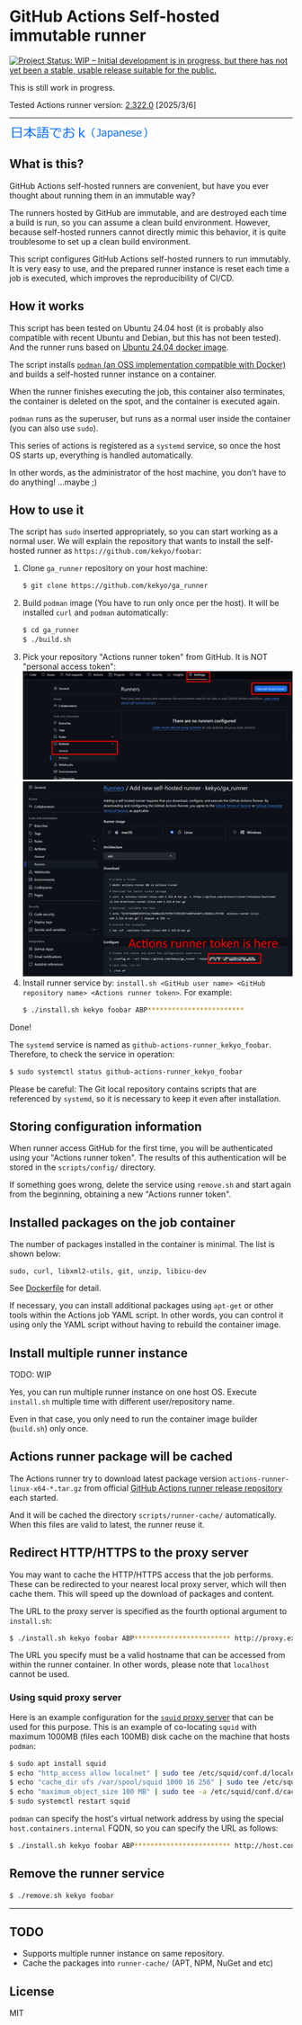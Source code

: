 # GitHub Actions Self-hosted immutable runner

[![Project Status: WIP – Initial development is in progress, but there has not yet been a stable, usable release suitable for the public.](https://www.repostatus.org/badges/latest/wip.svg)](https://www.repostatus.org/#wip)

This is still work in progress.

Tested Actions runner version: [2.322.0](https://github.com/actions/runner/releases) [2025/3/6]

----

[![Japanese language](images/Japanese.256.png)](https://github.com/kekyo/ga_runner/blob/main/README_ja.md)

## What is this?

GitHub Actions self-hosted runners are convenient, but have you ever thought about running them in an immutable way?

The runners hosted by GitHub are immutable, and are destroyed each time a build is run,
so you can assume a clean build environment.
However, because self-hosted runners cannot directly mimic this behavior,
it is quite troublesome to set up a clean build environment.

This script configures GitHub Actions self-hosted runners to run immutably.
It is very easy to use, and the prepared runner instance is reset each time a job is executed, which improves the reproducibility of CI/CD.

## How it works

This script has been tested on Ubuntu 24.04 host
(it is probably also compatible with recent Ubuntu and Debian, but this has not been tested).
And the runner runs based on [Ubuntu 24.04 docker image](https://hub.docker.com/_/ubuntu/).

The script installs [`podman` (an OSS implementation compatible with Docker)](https://podman.io/)
and builds a self-hosted runner instance on a container.

When the runner finishes executing the job, this container also terminates,
the container is deleted on the spot, and the container is executed again.

`podman` runs as the superuser, but runs as a normal user inside the container (you can also use `sudo`).

This series of actions is registered as a `systemd` service,
so once the host OS starts up, everything is handled automatically.

In other words, as the administrator of the host machine, you don't have to do anything! ...maybe ;)

## How to use it

The script has `sudo` inserted appropriately, so you can start working as a normal user.
We will explain the repository that wants to install the self-hosted runner as `https://github.com/kekyo/foobar`:

1. Clone `ga_runner` repository on your host machine:
   ```bash
   $ git clone https://github.com/kekyo/ga_runner
   ```
2. Build `podman` image (You have to run only once per the host).
   It will be installed `curl` and `podman` automatically:
   ```bash
   $ cd ga_runner
   $ ./build.sh
   ```
3. Pick your repository "Actions runner token" from GitHub.
   It is NOT "personal access token":
   ![Step 1](images/step1.png)
   ![Step 2](images/step2.png)
4. Install runner service by:
   `install.sh <GitHub user name> <GitHub repository name> <Actions runner token>`. For example:
   ```bash
   $ ./install.sh kekyo foobar ABP************************
   ```

Done!

The `systemd` service is named as `github-actions-runner_kekyo_foobar`.
Therefore, to check the service in operation:

```bash
$ sudo systemctl status github-actions-runner_kekyo_foobar
```

Please be careful: The Git local repository contains scripts that are referenced by `systemd`,
so it is necessary to keep it even after installation.

## Storing configuration information

When runner access GitHub for the first time, you will be authenticated using your "Actions runner token".
The results of this authentication will be stored in the `scripts/config/` directory.

If something goes wrong, delete the service using `remove.sh` and start again from the beginning, obtaining a new "Actions runner token".

## Installed packages on the job container

The number of packages installed in the container is minimal.
The list is shown below:

```
sudo, curl, libxml2-utils, git, unzip, libicu-dev
```

See [Dockerfile](scripts/Dockerfile) for detail.

If necessary, you can install additional packages using `apt-get` or other tools within the Actions job YAML script.
In other words, you can control it using only the YAML script without having to rebuild the container image.

## Install multiple runner instance

TODO: WIP

Yes, you can run multiple runner instance on one host OS.
Execute `install.sh` multiple time with different user/repository name.

Even in that case, you only need to run the container image builder (`build.sh`) only once.

## Actions runner package will be cached

The Actions runner try to download latest package version `actions-runner-linux-x64-*.tar.gz`
from official [GitHub Actions runner release repository](https://github.com/actions/runner/releases) each started.

And it will be cached the directory `scripts/runner-cache/` automatically.
When this files are valid to latest, the runner reuse it.

## Redirect HTTP/HTTPS to the proxy server

You may want to cache the HTTP/HTTPS access that the job performs.
These can be redirected to your nearest local proxy server, which will then cache them.
This will speed up the download of packages and content.

The URL to the proxy server is specified as the fourth optional argument to `install.sh`:

```bash
$ ./install.sh kekyo foobar ABP************************ http://proxy.example.com:3128
```

The URL you specify must be a valid hostname that can be accessed from within the runner container.
In other words, please note that `localhost` cannot be used.

### Using squid proxy server

Here is an example configuration for the [`squid` proxy server](https://www.squid-cache.org/) that can be used for this purpose.
This is an example of co-locating `squid` with maximum 1000MB (files each 100MB) disk cache on the machine that hosts `podman`:

```bash
$ sudo apt install squid
$ echo "http_access allow localnet" | sudo tee /etc/squid/conf.d/localnet.conf
$ echo "cache_dir ufs /var/spool/squid 1000 16 256" | sudo tee /etc/squid/conf.d/cache_dir.conf
$ echo "maximum_object_size 100 MB" | sudo tee -a /etc/squid/conf.d/cache_dir.conf
$ sudo systemctl restart squid
```

`podman` can specify the host's virtual network address by using the special `host.containers.internal` FQDN, so you can specify the URL as follows:

```bash
$ ./install.sh kekyo foobar ABP************************ http://host.containers.internal:3128
```

## Remove the runner service

```bash
$ ./remove.sh kekyo foobar
```

----

## TODO

* Supports multiple runner instance on same repository.
* Cache the packages into `runner-cache/` (APT, NPM, NuGet and etc)

## License

MIT
